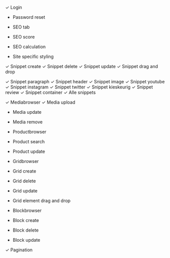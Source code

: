 ✓ Login
- Password reset

- SEO tab
- SEO score
- SEO calculation

- Site specific styling

✓ Snippet create
✓ Snippet delete
✓ Snippet update
✓ Snippet drag and drop

✓ Snippet paragraph
✓ Snippet header
✓ Snippet image
✓ Snippet youtube
✓ Snippet instagram
✓ Snippet twitter
✓ Snippet kieskeurig
✓ Snippet review
✓ Snippet container
✓ Alle snippets

✓ Mediabrowser
✓ Media upload
- Media update
- Media remove

- Productbrowser
- Product search
- Product update

- Gridbrowser
- Grid create
- Grid delete
- Grid update
- Grid element drag and drop

- Blockbrowser
- Block create
- Block delete
- Block update

✓ Pagination

